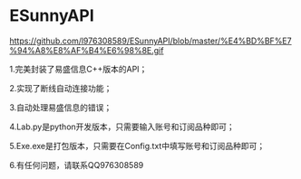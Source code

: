 # ESunnyAPI
https://github.com/l976308589/ESunnyAPI/blob/master/%E4%BD%BF%E7%94%A8%E8%AF%B4%E6%98%8E.gif

1.完美封装了易盛信息C++版本的API；

2.实现了断线自动连接功能；

3.自动处理易盛信息的错误；

4.Lab.py是python开发版本，只需要输入账号和订阅品种即可；

5.Exe.exe是打包版本，只需要在Config.txt中填写账号和订阅品种即可；

6.有任何问题，请联系QQ976308589
